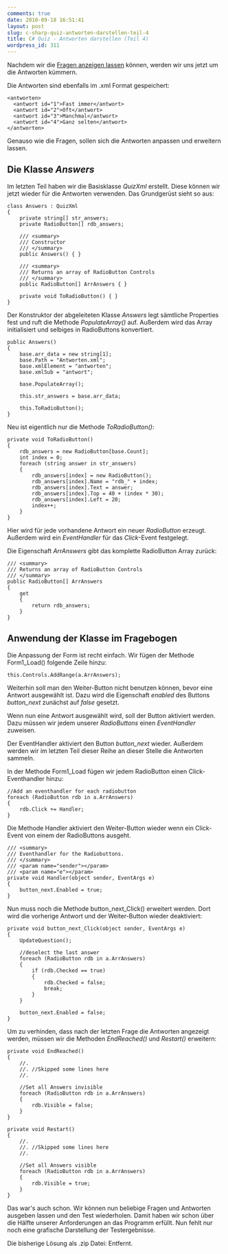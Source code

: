 ```yaml
---
comments: true
date: 2010-09-18 16:51:41
layout: post
slug: c-sharp-quiz-antworten-darstellen-teil-4
title: C# Quiz - Antworten darstellen (Teil 4)
wordpress_id: 311
---
```


Nachdem wir die [Fragen anzeigen lassen](http://blog.phansch.de/2010/07/c-sharp-quiz-fragen-auslesen-teil-3/) können, werden wir uns jetzt um die Antworten kümmern.

Die Antworten sind ebenfalls im .xml Format gespeichert:

    
    
    <antworten>
      <antwort id="1">Fast immer</antwort>
      <antwort id="2">Oft</antwort>
      <antwort id="3">Manchmal</antwort>
      <antwort id="4">Ganz selten</antwort>
    </antworten>


Genauso wie die Fragen, sollen sich die Antworten anpassen und erweitern lassen.


## Die Klasse _Answers_


Im letzten Teil haben wir die Basisklasse _QuizXml_ erstellt. Diese können wir jetzt wieder für die Antworten verwenden.
Das Grundgerüst sieht so aus:

    
    class Answers : QuizXml
    {
        private string[] str_answers;
        private RadioButton[] rdb_answers;

        /// <summary>
        /// Constructor
        /// </summary>
        public Answers() { }

        /// <summary>
        /// Returns an array of RadioButton Controls
        /// </summary>
        public RadioButton[] ArrAnswers { }

        private void ToRadioButton() { }
    }


Der Konstruktor der abgeleiteten Klasse _Answers_ legt sämtliche Properties fest und ruft die Methode _PopulateArray()_ auf. Außerdem wird das Array initialisiert und selbiges in RadioButtons konvertiert.

    
    public Answers()
    {
        base.arr_data = new string[1];
        base.Path = "Antworten.xml";
        base.xmlElement = "antworten";
        base.xmlSub = "antwort";

        base.PopulateArray();

        this.str_answers = base.arr_data;

        this.ToRadioButton();
    }


Neu ist eigentlich nur die Methode _ToRadioButton()_:

    
    private void ToRadioButton()
    {
        rdb_answers = new RadioButton[base.Count];
        int index = 0;
        foreach (string answer in str_answers)
        {
            rdb_answers[index] = new RadioButton();
            rdb_answers[index].Name = "rdb_" + index;
            rdb_answers[index].Text = answer;
            rdb_answers[index].Top = 40 + (index * 30);
            rdb_answers[index].Left = 20;
            index++;
        }
    }


Hier wird für jede vorhandene Antwort ein neuer _RadioButton_ erzeugt. Außerdem wird ein _EventHandler_ für das _Click_-Event festgelegt.

Die Eigenschaft _ArrAnswers_ gibt das komplette RadioButton Array zurück:

    
    
    /// <summary>
    /// Returns an array of RadioButton Controls
    /// </summary>
    public RadioButton[] ArrAnswers
    {
        get
        {
            return rdb_answers;
        }
    }




## Anwendung der Klasse im Fragebogen


Die Anpassung der Form ist recht einfach. Wir fügen der Methode Form1_Load() folgende Zeile hinzu:

    
    this.Controls.AddRange(a.ArrAnswers);


<!--[![button_next](http://wpimages.phansch.de/2010/06/button_next.png)](http://wpimages.phansch.de/2010/06/button_next.png)-->

Weiterhin soll man den Weiter-Button nicht benutzen können, bevor eine Antwort ausgewählt ist. Dazu wird die Eigenschaft _enabled_ des Buttons _button_next_ zunächst auf _false_ gesetzt.

Wenn nun eine Antwort ausgewählt wird, soll der Button aktiviert werden. Dazu müssen wir jedem unserer _RadioButtons_ einen _EventHandler_ zuweisen.

Der EventHandler aktiviert den Button _button_next_ wieder. Außerdem werden wir im letzten Teil dieser Reihe an dieser Stelle die Antworten sammeln.

In der Methode Form1_Load fügen wir jedem RadioButton einen Click-Eventhandler hinzu:

    
    //Add an eventhandler for each radiobutton
    foreach (RadioButton rdb in a.ArrAnswers)
    {
        rdb.Click += Handler;
    }


Die Methode Handler aktiviert den Weiter-Button wieder wenn ein Click-Event von einem der RadioButtons ausgeht.
    
    
    /// <summary>
    /// Eventhandler for the Radiobuttons.
    /// </summary>
    /// <param name="sender"></param>
    /// <param name="e"></param>
    private void Handler(object sender, EventArgs e)
    {
        button_next.Enabled = true;
    }


Nun muss noch die Methode button_next_Click() erweitert werden. Dort wird die vorherige Antwort und der Weiter-Button wieder deaktiviert:

    
    private void button_next_Click(object sender, EventArgs e)
    {
        UpdateQuestion();

        //deselect the last answer
        foreach (RadioButton rdb in a.ArrAnswers)
        {
            if (rdb.Checked == true)
            {
                rdb.Checked = false;
                break;
            }
        }

        button_next.Enabled = false;
    }

Um zu verhinden, dass nach der letzten Frage die Antworten angezeigt werden, müssen wir die Methoden _EndReached()_ und _Restart()_ erweitern:
    
    
    private void EndReached()
    {
        //.
        //. //Skipped some lines here
        //.

        //Set all Answers invisible
        foreach (RadioButton rdb in a.ArrAnswers)
        {
            rdb.Visible = false;
        }
    }

    private void Restart()
    {
        //.
        //. //Skipped some lines here
        //.

        //Set all Answers visible
        foreach (RadioButton rdb in a.ArrAnswers)
        {
            rdb.Visible = true;
        }
    }



Das war's auch schon. Wir können nun beliebige Fragen und Antworten ausgeben lassen und den Test wiederholen. Damit haben wir schon über die Hälfte unserer Anforderungen an das Programm erfüllt. Nun fehlt nur noch eine grafische Darstellung der Testergebnisse.

Die bisherige Lösung als .zip Datei: <!--[CSharpQuiz_4](http://wpimages.phansch.de/2010/06/CSharpQuiz_4.zip)--> Entfernt.
